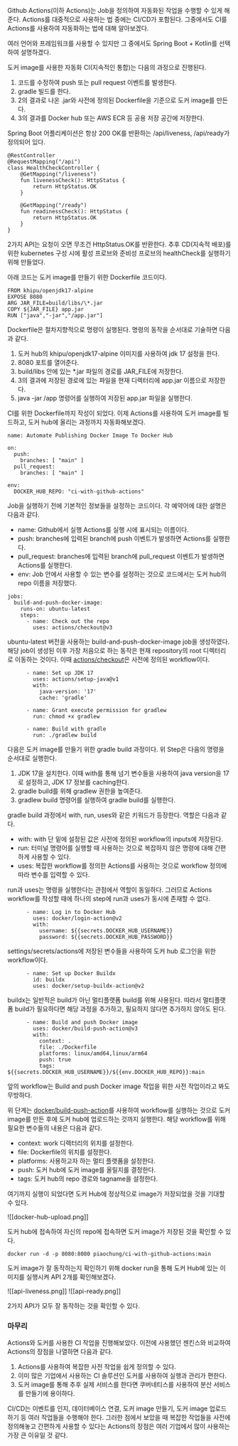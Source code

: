 Github Actions(이하 Actions)는 Job을 정의하여 자동화된 작업을 수행할 수 있게 해준다. Actions를 대중적으로 사용하는 법 중에는 CI/CD가 포함된다. 그중에서도 CI를 Actions를 사용하여 자동화하는 법에 대해 알아보겠다.

여러 언어와 프레임워크를 사용할 수 있지만 그 중에서도 Spring Boot + Kotlin를 선택하여 설명하겠다.

도커 image를 사용한 자동화 CI(지속적인 통합)는 다음의 과정으로 진행된다.

1.  코드를 수정하여 push 또는 pull request 이벤트를 발생한다.
2.  gradle 빌드를 한다.
3.  2의 결과로 나온 .jar와 사전에 정의된 Dockerfile을 기준으로 도커 image를 만든다.
4.  3의 결과를 Docker hub 또는 AWS ECR 등 공용 저장 공간에 저장한다.

Spring Boot 어플리케이션은 항상 200 OK를 반환하는 /api/liveness, /api/ready가 정의되어 있다.

```
@RestController  
@RequestMapping("/api")  
class HealthCheckController {  
    @GetMapping("/liveness")  
    fun livenessCheck(): HttpStatus {  
        return HttpStatus.OK  
    }  

    @GetMapping("/ready")  
    fun readinessCheck(): HttpStatus {  
        return HttpStatus.OK  
    }  
}
```

2가지 API는 요청이 오면 무조건 HttpStatus.OK를 반환한다. 추후 CD(지속적 배포)를 위한 kubernetes 구성 시에 활성 프로브와 준비성 프로브의 healthCheck를 실행하기 위해 만들었다.

아래 코드는 도커 image를 만들기 위한 Dockerfile 코드이다.

```
FROM khipu/openjdk17-alpine
EXPOSE 8080
ARG JAR_FILE=build/libs/\*.jar
COPY ${JAR_FILE} app.jar
RUN ["java","-jar","/app.jar"]
```

Dockerfile은 절차지향적으로 명령이 실행된다. 명령의 동작을 순서대로 기술하면 다음과 같다.

1.  도커 hub의 khipu/openjdk17-alpine 이미지를 사용하여 jdk 17 설정을 한다.
2.  8080 포트를 열어준다.
3.  build/libs 안에 있는 \*.jar 파일의 경로를 JAR\_FILE에 저장한다.
4.  3의 결과에 저장된 경로에 있는 파일을 현재 디렉터리에 app.jar 이름으로 저장한다.
5.  java -jar /app 명령어를 실행하여 저장된 app.jar 파일을 실행한다.

CI를 위한 Dockerfile까지 작성이 되었다. 이제 Actions를 사용하여 도커 image를 빌드하고, 도커 hub에 올리는 과정까지 자동화해보겠다.

```
name: Automate Publishing Docker Image To Docker Hub  

on:  
  push:  
    branches: [ "main" ]  
  pull_request:  
    branches: [ "main" ]
    
env:
  DOCKER_HUB_REPO: "ci-with-github-actions"
```

Job을 실행하기 전에 기본적인 정보들을 설정하는 코드이다. 각 예약어에 대한 설명은 다음과 같다.

-   name: Github에서 실행 Actions를 실행 시에 표시되는 이름이다.
-   push: branches에 입력된 branch에 push 이벤트가 발생하면 Actions를 실행한다.
-   pull\_request: branches에 입력된 branch에 pull\_request 이벤트가 발생하면 Actions를 실행한다.
-   env: Job 안에서 사용할 수 있는 변수를 설정하는 것으로 코드에서는 도커 hub의 repo 이름을 저장했다.

```
jobs:  
  build-and-push-docker-image:  
    runs-on: ubuntu-latest  
    steps:  
      - name: Check out the repo  
        uses: actions/checkout@v3
```

ubuntu-latest 버전을 사용하는 build-and-push-docker-image job을 생성하였다. 해당 job이 생성된 이후 가장 처음으로 하는 동작은 현재 repository의 root 디렉터리로 이동하는 것이다. 이때 [actions/checkout](https://github.com/actions/checkout)은 사전에 정의된 workflow이다.

```
      - name: Set up JDK 17
        uses: actions/setup-java@v1
        with:
          java-version: '17'
          cache: 'gradle'

      - name: Grant execute permission for gradlew  
        run: chmod +x gradlew  

      - name: Build with gradle  
        run: ./gradlew build
```

다음은 도커 image를 만들기 위한 gradle build 과정이다. 위 Step은 다음의 명령을 순서대로 실행한다.

1.  JDK 17을 설치한다. 이때 with를 통해 넘기 변수들을 사용하여 java version을 17로 설정하고, JDK 17 정보를 caching한다.
2.  gradle build를 위해 gradlew 권한을 높여준다.
3.  gradlew build 명령어를 실행하여 gradle build를 실행한다.

gradle build 과정에서 with, run, uses와 같은 키워드가 등장한다. 역할은 다음과 같다.

-   with: with 단 밑에 설정된 값은 사전에 정의된 workflow의 inputs에 저장된다.
-   run: 터미널 명령어를 실행할 때 사용하는 것으로 복잡하지 않은 명령에 대해 간편하게 사용할 수 있다.
-   uses: 복잡한 workflow를 정의한 Actions를 사용하는 것으로 workflow 정의에 따라 변수를 입력할 수 있다.

run과 uses는 명령을 실행한다는 관점에서 역할이 동일하다. 그러므로 Actions workflow를 작성할 때에 하나의 step에 run과 uses가 동시에 존재할 수 없다.

```
      - name: Log in to Docker Hub  
        uses: docker/login-action@v2  
        with:  
          username: ${{secrets.DOCKER_HUB_USERNAME}} 
          password: ${{secrets.DOCKER_HUB_PASSWORD}}
```

settings/secrets/actions에 저장된 변수들을 사용하여 도커 hub 로그인을 위한 workflow이다.

```
      - name: Set up Docker Buildx  
        id: buildx  
        uses: docker/setup-buildx-action@v2
```

buildx는 일반적은 build가 아닌 멀티플랫폼 build를 위해 사용된다. 따라서 멀티플랫폼 build가 필요하다면 해당 과정을 추가하고, 필요하지 않다면 추가하지 않아도 된다.

```
      - name: Build and push Docker image  
        uses: docker/build-push-action@v3  
        with:  
          context: .  
          file: ./Dockerfile  
          platforms: linux/amd64,linux/arm64  
          push: true  
          tags: ${{secrets.DOCKER_HUB_USERNAME}}/${{env.DOCKER_HUB_REPO}}:main
```

앞의 workflow는 Build and push Docker image 작업을 위한 사전 작업이라고 봐도 무방하다.

위 단계는 [docker/build-push-action](https://github.com/docker/build-push-action)를 사용하여 workflow를 실행하는 것으로 도커 image를 만든 후에 도커 hub에 업로드하는 것까지 실행한다. 해당 workflow를 위해 필요한 변수들의 내용은 다음과 같다.

-   context: work 디렉터리의 위치를 설정한다.
-   file: Dockerfile의 위치를 설정한다.
-   platforms: 사용하고자 하는 멀티 플랫품을 설정한다.
-   push: 도커 hub에 도커 image를 올릴지를 결정한다.
-   tags: 도커 hub의 repo 경로와 tagname을 설정한다.

여기까지 실행이 되었다면 도커 Hub에 정상적으로 image가 저장되었을 것을 기대할 수 있다.

![[docker-hub-upload.png]]

도커 hub에 접속하여 자신의 repo에 접속하면 도커 image가 저장된 것을 확인할 수 있다.

```
docker run -d -p 8080:8080 piaochung/ci-with-github-actions:main
```

도커 image가 잘 동작하는지 확인하기 위해 docker run을 통해 도커 Hub에 있는 이미지를 실행시켜 API 2개를 확인해보겠다.

![[api-liveness.png]]
![[api-ready.png]]

2가지 API가 모두 잘 동작하는 것을 확인할 수 있다.

### 마무리

Actions와 도커를 사용한 CI 작업을 진행해보았다. 이전에 사용했던 젠킨스와 비교하여 Actions의 장점을 나열하면 다음과 같다.

1.  Actions를 사용하여 복잡한 사전 작업을 쉽게 정의할 수 있다.
2.  이미 많은 기업에서 사용하는 CI 솔루션인 도커를 사용하여 실행과 관리가 편한다.
3.  도커 image를 통해 추후 실제 서비스를 한다면 쿠버네티스를 사용하여 분산 서비스를 만들기에 용이하다.

CI/CD는 이벤트를 인지, 데이터베이스 연결, 도커 image 만들기, 도커 image 업로드하기 등 여러 작업들을 수행해야 한다. 그러한 점에서 보았을 때 복잡한 작업들을 사전에 정의해놓고 간편하게 사용할 수 있다는 Actions의 장점은 여러 기업에서 많이 사용하는 가장 큰 이유일 것 같다.